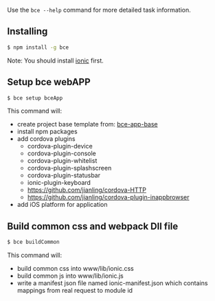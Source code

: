 Use the `bce --help` command for more detailed task information.

## Installing

```bash
$ npm install -g bce
```

Note: You should install [ionic](https://www.npmjs.com/package/ionic) first.


## Setup bce webAPP
```bash
$ bce setup bceApp
```
This command will:
 - create project base template from: [bce-app-base](https://github.com/jianling/bce-app-base)
 - install npm packages
 - add cordova plugins
   - cordova-plugin-device
   - cordova-plugin-console
   - cordova-plugin-whitelist
   - cordova-plugin-splashscreen
   - cordova-plugin-statusbar
   - ionic-plugin-keyboard
   - https://github.com/jianling/cordova-HTTP
   - https://github.com/jianling/cordova-plugin-inappbrowser
 - add iOS platform for application

## Build common css and webpack Dll file
```bash
$ bce buildCommon
```
This command will:
 - build common css into www/lib/ionic.css
 - build common js into www/lib/ionic.js
 - write a manifest json file named ionic-manifest.json which contains mappings from real request to module id
